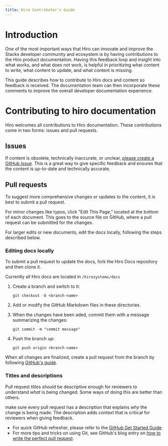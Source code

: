 ```yaml
---
title: Hiro Contributor's Guide
---
```


# Introduction

One of the most important ways that Hiro can innovate and improve the Stacks developer community and ecosystem is by having contributions to the Hiro product documentation. Having this feedback loop and insight into what works, and what does not work, is helpful in prioritizing what content to write, what content to update, and what content is missing.

This guide describes how to contribute to Hiro docs and content so feedback is received. The documentation team can then incorporate these comments to improve the overall developer documentation experience.

# **Contributing to hiro documentation**

Hiro welcomes all contributions to Hiro documentation. These contributions come in two forms: issues and pull requests.

## **Issues**

If content is obsolete, technically inaccurate, or unclear, [please create a GitHub Issue](https://github.com/hirosystems/docs/issues/new). This is a great way to give specific feedback and ensures that the content is up-to-date and technically accurate.

## **Pull requests**

To suggest more comprehensive changes or updates to the content, it is best to submit a pull request.

For minor changes like typos, click "Edit This Page," located at the bottom of each document. This goes to the source file on GitHub, where a pull request can be submitted for the changes.

For larger edits or new documents, edit the docs locally, following the steps described below.

### **Editing docs locally**

To submit a pull request to update the docs, fork the Hiro Docs repository and then clone it.

Currently all Hiro docs are located in `/hirosystems/docs`

1. Create a branch and switch to it:
    
    `git checkout -b <branch-name>`
    
2. Add or modify the GitHub Markdown files in these directories.
3. When the changes have been aded, commit them with a message summarizing the changes:
    
    `git commit -m "commit message"`
    
4. Push the branch up:
    
    `git push origin <branch-name>`
    

When all changes are finalized, create a pull request from the branch by following [GitHub's guide](https://help.github.com/articles/creating-a-pull-request-from-a-fork/).

### **Titles and descriptions**

Pull request titles should be descriptive enough for reviewers to understand *what* is being changed. Some ways of doing this are better than others.

make sure every pull request has a description that explains *why* the change is being made. The description adds context that is critical for reviewers when giving feedback.

- For quick GitHub refresher, please refer to the [GitHub Get Started Guide](https://docs.github.com/en/get-started/using-git/about-git).
- For more tips and tricks on using Git, see GitHub's blog entry on [how to write the perfect pull request](https://github.com/blog/1943-how-to-write-the-perfect-pull-request).
